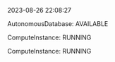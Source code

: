 2023-08-26 22:08:27

AutonomousDatabase: AVAILABLE

ComputeInstance: RUNNING

ComputeInstance: RUNNING